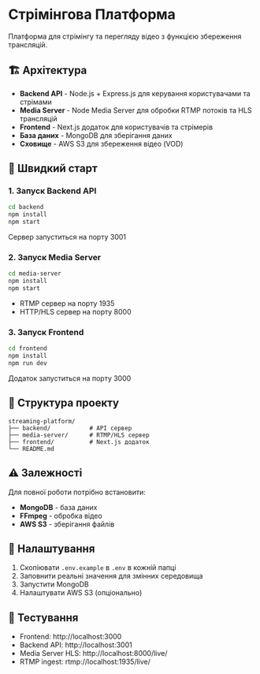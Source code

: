 # Стрімінгова Платформа

Платформа для стрімінгу та перегляду відео з функцією збереження трансляцій.

## 🏗️ Архітектура

- **Backend API** - Node.js + Express.js для керування користувачами та стрімами
- **Media Server** - Node Media Server для обробки RTMP потоків та HLS трансляцій  
- **Frontend** - Next.js додаток для користувачів та стрімерів
- **База даних** - MongoDB для зберігання даних
- **Сховище** - AWS S3 для збереження відео (VOD)

## 🚀 Швидкий старт

### 1. Запуск Backend API
```bash
cd backend
npm install
npm start
```
Сервер запуститься на порту 3001

### 2. Запуск Media Server
```bash
cd media-server
npm install
npm start
```
- RTMP сервер на порту 1935
- HTTP/HLS сервер на порту 8000

### 3. Запуск Frontend
```bash
cd frontend
npm install
npm run dev
```
Додаток запуститься на порту 3000

## 📁 Структура проекту

```
streaming-platform/
├── backend/           # API сервер
├── media-server/      # RTMP/HLS сервер
├── frontend/          # Next.js додаток
└── README.md
```

## ⚠️ Залежності

Для повної роботи потрібно встановити:
- **MongoDB** - база даних
- **FFmpeg** - обробка відео
- **AWS S3** - зберігання файлів

## 🔧 Налаштування

1. Скопіювати `.env.example` в `.env` в кожній папці
2. Заповнити реальні значення для змінних середовища
3. Запустити MongoDB
4. Налаштувати AWS S3 (опціонально)

## 📡 Тестування

- Frontend: http://localhost:3000
- Backend API: http://localhost:3001
- Media Server HLS: http://localhost:8000/live/
- RTMP ingest: rtmp://localhost:1935/live/
